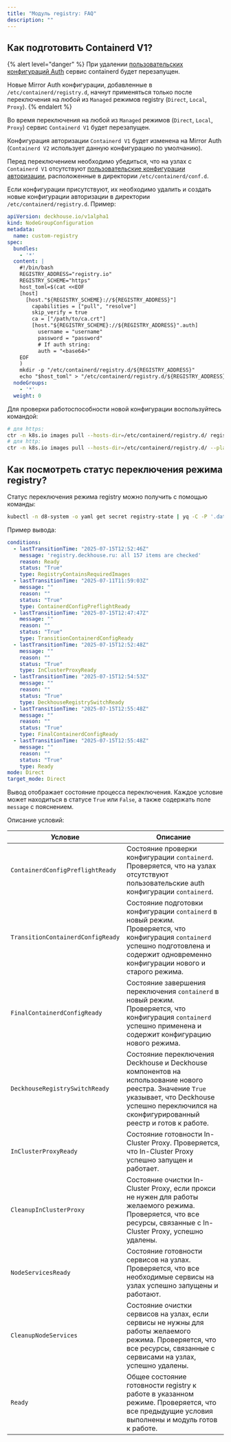 ```yaml
---
title: "Модуль registry: FAQ"
description: ""
---
```


## Как подготовить Containerd V1?

{% alert level="danger" %}
При удалении [пользовательских конфигураций Auth](/products/kubernetes-platform/documentation/v1/modules/node-manager/faq.html#как-добавить-авторизацию-в-дополнительный-registry) сервис containerd будет перезапущен.

Новые Mirror Auth конфигурации, добавленные в `/etc/containerd/registry.d`, начнут применяться только после переключения на любой из `Managed` режимов registry (`Direct`, `Local`, `Proxy`).
{% endalert %}

Во время переключения на любой из `Managed` режимов (`Direct`, `Local`, `Proxy`) сервис `Containerd V1` будет перезапущен.

Конфигурация авторизации `Containerd V1` будет изменена на Mirror Auth (`Containerd V2` использует данную конфигурацию по умолчанию).

Перед переключением необходимо убедиться, что на узлах с `Containerd V1` отсутствуют [пользовательские конфигурации авторизации](/products/kubernetes-platform/documentation/v1/modules/node-manager/faq.html#как-добавить-авторизацию-в-дополнительный-registry), расположенные в директории `/etc/containerd/conf.d`.

Если конфигурации присутствуют, их необходимо удалить и создать новые конфигурации авторизации в директории `/etc/containerd/registry.d`. Пример:
```yaml
apiVersion: deckhouse.io/v1alpha1
kind: NodeGroupConfiguration
metadata:
  name: custom-registry
spec:
  bundles:
    - '*'
  content: |
    #!/bin/bash
    REGISTRY_ADDRESS="registry.io"
    REGISTRY_SCHEME="https"
    host_toml=$(cat <<EOF
    [host]
      [host."${REGISTRY_SCHEME}://${REGISTRY_ADDRESS}"]
        capabilities = ["pull", "resolve"]
        skip_verify = true
        ca = ["/path/to/ca.crt"]
        [host."${REGISTRY_SCHEME}://${REGISTRY_ADDRESS}".auth]
          username = "username"
          password = "password"
          # If auth string:
          auth = "<base64>"
    EOF
    )
    mkdir -p "/etc/containerd/registry.d/${REGISTRY_ADDRESS}"
    echo "$host_toml" > "/etc/containerd/registry.d/${REGISTRY_ADDRESS}/hosts.toml"
  nodeGroups:
    - '*'
  weight: 0
```

Для проверки работоспособности новой конфигурации воспользуйтесь командой:

```bash
# для https:
ctr -n k8s.io images pull --hosts-dir=/etc/containerd/registry.d/ registry.io/registry/path:tag
# для http:
ctr -n k8s.io images pull --hosts-dir=/etc/containerd/registry.d/ --plain-http registry.io/registry/path:tag
```

## Как посмотреть статус переключения режима registry?

Статус переключения режима registry можно получить с помощью команды:

<!-- TODO(nabokihms): заменить на подкоманду d8, когда она будет реализована -->
```bash
kubectl -n d8-system -o yaml get secret registry-state | yq -C -P '.data | del .state | map_values(@base64d) | .conditions = (.conditions | from_yaml)'
```

Пример вывода:

```yaml
conditions:
  - lastTransitionTime: "2025-07-15T12:52:46Z"
    message: 'registry.deckhouse.ru: all 157 items are checked'
    reason: Ready
    status: "True"
    type: RegistryContainsRequiredImages
  - lastTransitionTime: "2025-07-11T11:59:03Z"
    message: ""
    reason: ""
    status: "True"
    type: ContainerdConfigPreflightReady
  - lastTransitionTime: "2025-07-15T12:47:47Z"
    message: ""
    reason: ""
    status: "True"
    type: TransitionContainerdConfigReady
  - lastTransitionTime: "2025-07-15T12:52:48Z"
    message: ""
    reason: ""
    status: "True"
    type: InClusterProxyReady
  - lastTransitionTime: "2025-07-15T12:54:53Z"
    message: ""
    reason: ""
    status: "True"
    type: DeckhouseRegistrySwitchReady
  - lastTransitionTime: "2025-07-15T12:55:48Z"
    message: ""
    reason: ""
    status: "True"
    type: FinalContainerdConfigReady
  - lastTransitionTime: "2025-07-15T12:55:48Z"
    message: ""
    reason: ""
    status: "True"
    type: Ready
mode: Direct
target_mode: Direct
```

Вывод отображает состояние процесса переключения. Каждое условие может находиться в статусе `True` или `False`, а также содержать поле `message` с пояснением.

Описание условий:

| Условие                           | Описание                                                                                                                                                                                               |
| --------------------------------- | ------------------------------------------------------------------------------------------------------------------------------------------------------------------------------------------------------ |
| `ContainerdConfigPreflightReady`  | Состояние проверки конфигурации `containerd`. Проверяется, что на узлах отсутствуют пользовательские auth конфигурации `containerd`.                                                                   |
| `TransitionContainerdConfigReady` | Состояние подготовки конфигурации `containerd` в новый режим. Проверяется, что конфигурация `containerd` успешно подготовлена и содержит одновременно конфигурации нового и старого режима.            |
| `FinalContainerdConfigReady`      | Состояние завершения переключения `containerd` в новый режим. Проверяется, что конфигурация `containerd` успешно применена и содержит конфигурацию нового режима.                                      |
| `DeckhouseRegistrySwitchReady`    | Состояние переключения Deckhouse и Deckhouse компонентов на использование нового реестра. Значение `True` указывает, что Deckhouse успешно переключился на сконфигурированный реестр и готов к работе. |
| `InClusterProxyReady`             | Состояние готовности In-Cluster Proxy. Проверяется, что In-Cluster Proxy успешно запущен и работает.                                                                                                   |
| `CleanupInClusterProxy`           | Состояние очистки In-Cluster Proxy, если прокси не нужен для работы желаемого режима. Проверяется, что все ресурсы, связанные с In-Cluster Proxy, успешно удалены.                                     |
| `NodeServicesReady`               | Состояние готовности сервисов на узлах. Проверяется, что все необходимые сервисы на узлах успешно запущены и работают.                                                                                 |
| `CleanupNodeServices`             | Состояние очистки сервисов на узлах, если сервисы не нужны для работы желаемого режима. Проверяется, что все ресурсы, связанные с сервисами на узлах, успешно удалены.                                 |
| `Ready`                           | Общее состояние готовности registry к работе в указанном режиме. Проверяется, что все предыдущие условия выполнены и модуль готов к работе.                                                            |
